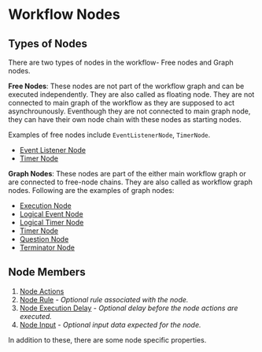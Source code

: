 # Workflow Nodes

## Types of Nodes

There are two types of nodes in the workflow- Free nodes and Graph nodes.

**Free Nodes**: These nodes are not part of the workflow graph and can be executed independently. They are also called as floating node. They are not connected to main graph of the workflow as they are supposed to act asynchrounously. Eventhough they are not connected to main graph node, they can have their own node chain with these nodes as starting nodes.

Examples of free nodes include `EventListenerNode`, `TimerNode`.

- [Event Listener Node](event-listener-node.md)
- [Timer Node](timer-node.md)

**Graph Nodes**: These nodes are part of the either main workflow graph or are connected to free-node chains. They are also called as workflow graph nodes.
Following are the examples of graph nodes:

- [Execution Node](execution-node.md)
- [Logical Event Node](logical-event-node.md)
- [Logical Timer Node](logical-timer-node.md)
- [Timer Node](timer-node.md)
- [Question Node](question-node.md)
- [Terminator Node](terminator-node.md)

## Node Members

1. [Node Actions](node-actions.md)
2. [Node Rule](node-rule.md) - *Optional rule associated with the node.*
3. [Node Execution Delay](node-execution-delay.md) - *Optional delay before the node actions are executed.*
4. [Node Input](node-input.md) - *Optional input data expected for the node.*

In addition to these, there are some node specific properties.
